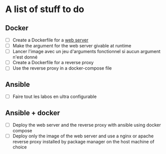 # A list of stuff to do

## Docker

- [ ] Create a Dockerfile for a [web server](https://tools.suckless.org/quark/)
- [ ] Make the argument for the web server givable at runtime
- [ ] Lancer l'image avec un jeu d'arguments fonctionnel si aucun argument n'est donné
- [ ] Create a Dockerfile for a reverse proxy
- [ ] Use the reverse proxy in a docker-compose file

## Ansible

- [ ] Faire tout les labos en ultra configurable

## Ansible + docker

- [ ] Deploy the web server and the reverse proxy with ansible using docker compose
- [ ] Deploy only the image of the web server and use a nginx or apache reverse proxy installed by package manager on the host machine of choice
